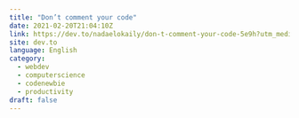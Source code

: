 ```yaml
---
title: "Don’t comment your code"
date: 2021-02-20T21:04:10Z
link: https://dev.to/nadaelokaily/don-t-comment-your-code-5e9h?utm_medium=RSS&utm_source=news.12bit.vn
site: dev.to
language: English
category:
  - webdev
  - computerscience
  - codenewbie
  - productivity
draft: false
---
```

